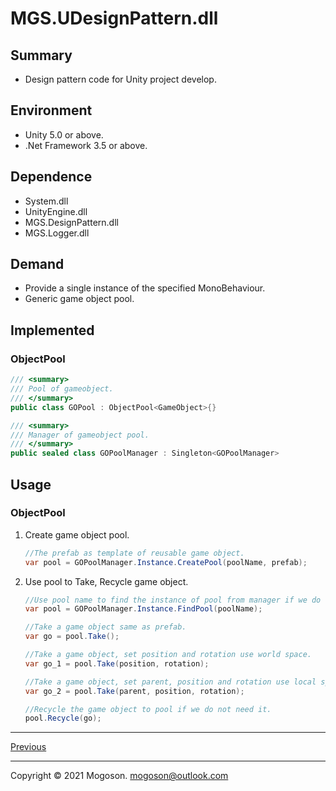 ﻿# MGS.UDesignPattern.dll

## Summary

- Design pattern code for Unity project develop.

## Environment

- Unity 5.0 or above.
- .Net Framework 3.5 or above.

## Dependence

- System.dll
- UnityEngine.dll
- MGS.DesignPattern.dll
- MGS.Logger.dll

## Demand

- Provide a single instance of the specified MonoBehaviour.
- Generic game object pool.

## Implemented

### ObjectPool

```C#
/// <summary>
/// Pool of gameobject.
/// </summary>
public class GOPool : ObjectPool<GameObject>{}

/// <summary>
/// Manager of gameobject pool.
/// </summary>
public sealed class GOPoolManager : Singleton<GOPoolManager>
```

## Usage

### ObjectPool
1. Create game object pool.

   ```c#
   //The prefab as template of reusable game object.
   var pool = GOPoolManager.Instance.CreatePool(poolName, prefab);
   ```

1. Use pool to Take, Recycle game object.

   ```C#
   //Use pool name to find the instance of pool from manager if we do not hold it.
   var pool = GOPoolManager.Instance.FindPool(poolName);
   
   //Take a game object same as prefab.
   var go = pool.Take();
   
   //Take a game object, set position and rotation use world space.
   var go_1 = pool.Take(position, rotation);
   
   //Take a game object, set parent, position and rotation use local space.
   var go_2 = pool.Take(parent, position, rotation);
   
   //Recycle the game object to pool if we do not need it.
   pool.Recycle(go);
   ```

------

[Previous](../../README.md)

------

Copyright © 2021 Mogoson.	mogoson@outlook.com